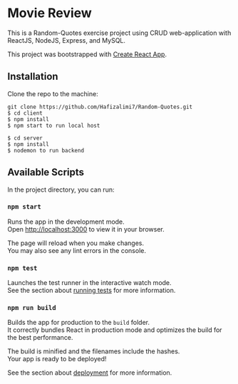 # Movie Review 

This is a Random-Quotes exercise project using CRUD web-application with ReactJS, NodeJS, Express, and MySQL.

This project was bootstrapped with [Create React App](https://github.com/facebook/create-react-app).

## Installation
Clone the repo to the machine:  
```
git clone https://github.com/Hafizalimi7/Random-Quotes.git
$ cd client
$ npm install
$ npm start to run local host

$ cd server
$ npm install
$ nodemon to run backend
```

## Available Scripts

In the project directory, you can run:

### `npm start`

Runs the app in the development mode.\
Open [http://localhost:3000](http://localhost:3000) to view it in your browser.

The page will reload when you make changes.\
You may also see any lint errors in the console.

### `npm test`

Launches the test runner in the interactive watch mode.\
See the section about [running tests](https://facebook.github.io/create-react-app/docs/running-tests) for more information.

### `npm run build`

Builds the app for production to the `build` folder.\
It correctly bundles React in production mode and optimizes the build for the best performance.

The build is minified and the filenames include the hashes.\
Your app is ready to be deployed!

See the section about [deployment](https://facebook.github.io/create-react-app/docs/deployment) for more information.

